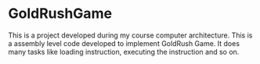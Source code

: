 # GoldRushGame
This is a project developed during my course computer architecture. 
This is a assembly level code developed to implement GoldRush Game.
It does many tasks like loading instruction, executing the instruction and so on.
